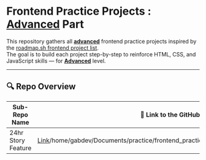 # Frontend Practice Projects : **<u>Advanced</u>** Part

This repository gathers all **<u>advanced</u>** frontend practice projects inspired by the [roadmap.sh frontend project list](https://roadmap.sh/frontend/projects).  
The goal is to build each project step-by-step to reinforce HTML, CSS, and JavaScript skills — for **<u>Advanced</u>** level.

---

## 🔍 Repo Overview
<!-- START REPO OVERVIEW -->
| Sub-Repo Name | 🔗 Link to the GitHub Page | Status |
|---|---|---|
| 24hr Story Feature | [Link](https://kizz4.github.io/)/home/gabdev/Documents/practice/frontend_practice/advanced_projects/24hr_story_feature | ⏳ Not Started |

<!-- END REPO OVERVIEW -->
